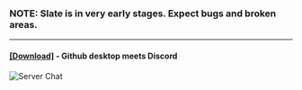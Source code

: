 ### NOTE: Slate is in very early stages. Expect bugs and broken areas.

- - -

#### [[Download]](https://betterdiscord.net/ghdl?id=3115) - Github desktop meets Discord  

![Server Chat](https://i.imgur.com/ix41ICB.jpg)